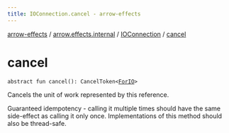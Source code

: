 ```yaml
---
title: IOConnection.cancel - arrow-effects
---
```


[arrow-effects](../../index.html) / [arrow.effects.internal](../index.html) / [IOConnection](index.html) / [cancel](./cancel.html)

# cancel

`abstract fun cancel(): CancelToken<`[`ForIO`](../../arrow.effects/-for-i-o.html)`>`

Cancels the unit of work represented by this reference.

Guaranteed idempotency - calling it multiple times should have the same side-effect as calling it only
once. Implementations of this method should also be thread-safe.

